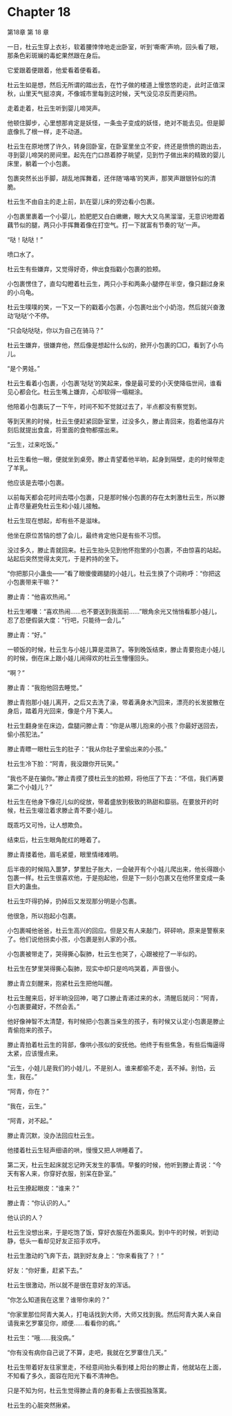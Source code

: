 # Chapter 18

第18章 第 18 章

一日，杜云生穿上衣衫，软着腰悻悻地走出卧室，听到‘嘶嘶’声响，回头看了眼，那条色彩斑斓的毒蛇果然跟在身后。

它爱跟着便跟着，他爱看着便看着。

杜云生如是想，然后无所谓的踏出去，在竹子做的楼道上慢悠悠的走，此时正值深秋，山里天气挺凉爽，不像城市里每到这时候，天气没见凉反而更闷热。

走着走着，杜云生听到婴儿啼哭声。

他顿住脚步，心里想那肯定是妖怪，一条虫子变成的妖怪，绝对不能去见。但是脚底像扎了根一样，走不动道。

杜云生在原地愣了许久，转身回卧室，在卧室里坐立不安，终还是愤愤的跑出去，寻到婴儿啼哭的房间里。起先在门口昂着脖子眺望，见到竹子做出来的精致的婴儿床里，躺着一个小包裹。

包裹突然长出手脚，胡乱地挥舞着，还伴随‘咯咯’的笑声，那笑声跟银铃似的清脆。

杜云生不由自主的走上前，趴在婴儿床的旁边看小包裹。

小包裹里裹着一个小婴儿，脸肥肥又白白嫩嫩，眼大大又乌黑溜溜，无意识地蹬着藕节似的腿，两只小手挥舞着像在打空气。打一下就富有节奏的‘哒’一声。

“哒！哒哒！”

喷口水了。

杜云生有些嫌弃，又觉得好奇，伸出食指戳小包裹的脸颊。

小包裹愣住了，直勾勾瞪着杜云生，两只小手和两条小腿停在半空，像只翻过身来的小乌龟。

杜云生噗噗的笑，一下又一下的戳着小包裹，小包裹吐出个小奶泡，然后就兴奋激动‘哒哒’个不停。

“只会哒哒哒，你以为自己在骑马？”

杜云生嫌弃，很嫌弃他，然后像是想起什么似的，掀开小包裹的□□，看到了小鸟儿。

“是个男娃。”

杜云生看着小包裹，小包裹‘哒哒’的笑起来，像是最可爱的小天使降临世间，谁看见心都会化。杜云生嘴上嫌弃，心却软得一塌糊涂。

他陪着小包裹玩了一下午，时间不知不觉就过去了，半点都没有察觉到。

等到天黑的时候，杜云生便赶紧回卧室里，过没多久，滕止青回来，抱着他温存片刻后就提出食盒，将里面的食物都摆出来。

“云生，过来吃饭。”

杜云生看他一眼，便就坐到桌旁。滕止青望着他半晌，起身到隔壁，走的时候带走了羊乳。

他应该是去喂小包裹。

以前每天都会花时间去喂小包裹，只是那时候小包裹的存在太刺激杜云生，所以滕止青尽量避免杜云生和小娃儿接触。

杜云生现在想起，却有些不是滋味。

他坐在原位苦恼的想了会儿，最终肯定他只是有些不习惯。

没过多久，滕止青就回来。杜云生抬头见到他怀抱里的小包裹，不由惊喜的站起。站起后突然觉得太突兀，于是矜持的坐下。

“你把那只小蛊虫——”看了眼傻傻踢腿的小娃儿，杜云生换了个词称呼：“你把这小包裹带来干嘛？”

滕止青：“他喜欢热闹。”

杜云生嘟囔：“喜欢热闹……也不要送到我面前……”眼角余光又悄悄看那小娃儿，忍了忍便假装大度：“行吧，只能待一会儿。”

滕止青：“好。”

一顿饭的时候，杜云生与小娃儿算是混熟了。等到晚饭结束，滕止青要抱走小娃儿的时候，倒在床上跟小娃儿闹得欢的杜云生懵懂回头。

“啊？”

滕止青：“我抱他回去睡觉。”

滕止青抱那小娃儿离开，之后又去洗了澡，带着满身水汽回来，漂亮的长发披散在身后，踏着月光回来，像是个月下美人。

杜云生翻身坐在床边，盘腿问滕止青：“你是从哪儿抱来的小孩？你最好送回去，偷小孩犯法。”

滕止青瞟一眼杜云生的肚子：“我从你肚子里偷出来的小孩。”

杜云生冷下脸：“阿青，我没跟你开玩笑。”

“我也不是在骗你。”滕止青摸了摸杜云生的脸颊，将他压了下去：“不信，我们再要第二个小娃儿？”

杜云生在他身下像花儿似的绽放，带着盛放到极致的熟甜和靡丽。在要放开的时候，杜云生啜泣着求滕止青不要小娃儿。

既乖巧又可怜，让人想欺负。

结束后，杜云生眼角酡红的睡着了。

滕止青搂着他，眉毛紧蹙，眼里情绪难明。

后半夜的时候陷入噩梦，梦里肚子胀大，一会破开有个小娃儿爬出来，他长得跟小包裹一样。杜云生很喜欢他，于是抱起他，但是下一刻小包裹又在他怀里变成一条巨大的蛊虫。

杜云生吓得扔掉，扔掉后又发现那分明是小包裹。

他很急，所以抱起小包裹。

小包裹喊他爸爸，杜云生高兴的回应。但是又有人来敲门，砰砰响，原来是警察来了。他们说他拐卖小孩，小包裹是别人家的小孩。

小包裹被带走了，哭得撕心裂肺，杜云生也哭了，心跟被挖了一半似的。

杜云生在梦里哭得撕心裂肺，现实中却只是呜呜哭着，声音很小。

滕止青立刻醒来，抱紧杜云生把他叫醒。

杜云生醒来后，好半晌没回神，喝了口滕止青递过来的水，清醒后就问：“阿青，小包裹要藏好，不然会丢。”

他好像神智不太清楚，有时候把小包裹当亲生的孩子，有时候又认定小包裹是滕止青偷抱来的孩子。

滕止青拍着杜云生的背部，像哄小孩似的安抚他。他终于有些焦急，有些后悔逼得太紧，应该慢点来。

“云生，小娃儿是我们的小娃儿，不是别人。谁来都偷不走，丢不掉。别怕，云生，我在。”

“阿青，你在？”

“我在，云生。”

“阿青，对不起。”

滕止青沉默，没办法回应杜云生。

他搂着杜云生轻声细语的哄，慢慢又把人哄睡着了。

第二天，杜云生起床就忘记昨天发生的事情。早餐的时候，他听到滕止青说：“今天有客人来，你穿好衣服，别呆在卧室。”

杜云生撩起眼皮：“谁来？”

滕止青：“你认识的人。”

他认识的人？

杜云生没想出来，于是吃饱了饭，穿好衣服在外面乘风。到中午的时候，听到动静，低头一看却见好友正招手欢呼。

杜云生激动的飞奔下去，跳到好友身上：“你来看我了？！”

好友：“你好重，赶紧下去。”

杜云生很激动，所以就不是很在意好友的浑话。

“你怎么知道我在这里？谁带你来的？”

“你家里那位阿青大美人，打电话找到大师，大师又找到我。然后阿青大美人亲自请我来乞罗寨见你，顺便……看看你的病。”

杜云生：“哦……我没病。”

“你有没有病你自己说了不算，走吧，我就在乞罗寨住几天。”

杜云生带着好友往家里走，不经意间抬头看到楼上阳台的滕止青，他就站在上面，不知看了多久，面容在阳光下看不清神色。

只是不知为何，杜云生觉得滕止青的身影看上去很孤独落寞。

杜云生的心脏突然揪紧。

